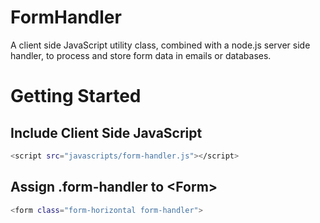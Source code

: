 # FormHandler
A client side JavaScript utility class, combined with a node.js server side handler, to process and store form data in emails or databases.

# Getting Started
## Include Client Side JavaScript
```sh
<script src="javascripts/form-handler.js"></script>
```
## Assign .form-handler to &lt;Form&gt;
```sh
<form class="form-horizontal form-handler">
```

